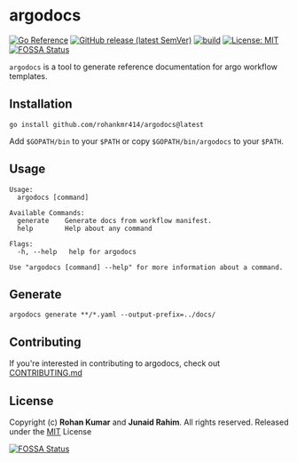 # argodocs
[![Go Reference](https://pkg.go.dev/badge/pkg.go.dev/github.com/rohankmr414/argodocs.svg)](https://pkg.go.dev/github.com/rohankmr414/argodocs) [![GitHub release (latest SemVer)](https://img.shields.io/github/v/release/rohankmr414/argodocs)](https://github.com/rohankmr414/argodocs/releases/tag/latest) [![build](https://github.com/rohankmr414/argodocs/actions/workflows/build.yaml/badge.svg)](https://github.com/rohankmr414/argodocs/actions/workflows/build.yaml) [![License: MIT](https://img.shields.io/badge/License-MIT-black.svg)](https://opensource.org/licenses/MIT)
[![FOSSA Status](https://app.fossa.com/api/projects/git%2Bgithub.com%2Frohankmr414%2Fargodocs.svg?type=shield)](https://app.fossa.com/projects/git%2Bgithub.com%2Frohankmr414%2Fargodocs?ref=badge_shield)


`argodocs` is a tool to generate reference documentation for argo workflow templates.

## Installation


```
go install github.com/rohankmr414/argodocs@latest
```
Add `$GOPATH/bin` to your `$PATH` or copy `$GOPATH/bin/argodocs` to your `$PATH`.
## Usage
```
Usage:
  argodocs [command]

Available Commands:
  generate    Generate docs from workflow manifest.
  help        Help about any command

Flags:
  -h, --help   help for argodocs

Use "argodocs [command] --help" for more information about a command.
```

## Generate
```
argodocs generate **/*.yaml --output-prefix=../docs/
```

## Contributing

If you're interested in contributing to argodocs, check out [CONTRIBUTING.md](CONTRIBUTING.md)

## License

Copyright (c) **Rohan Kumar** and **Junaid Rahim**. All rights reserved. Released under the [MIT](LICENSE) License

[![FOSSA Status](https://app.fossa.com/api/projects/git%2Bgithub.com%2Frohankmr414%2Fargodocs.svg?type=large)](https://app.fossa.com/projects/git%2Bgithub.com%2Frohankmr414%2Fargodocs?ref=badge_large)